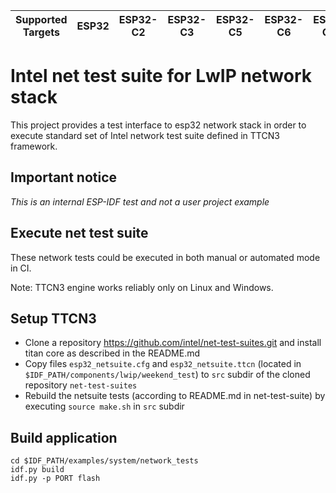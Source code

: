 | Supported Targets | ESP32 | ESP32-C2 | ESP32-C3 | ESP32-C5 | ESP32-C6 | ESP32-C61 | ESP32-H2 | ESP32-P4 | ESP32-S2 | ESP32-S3 |
| ----------------- | ----- | -------- | -------- | -------- | -------- | --------- | -------- | -------- | -------- | -------- |

# Intel net test suite for LwIP network stack

This project provides a test interface to esp32 network stack in order to execute standard set of
Intel network test suite defined in TTCN3 framework.

## Important notice
*This is an internal ESP-IDF test and not a user project example*

##  Execute  net test suite

These network tests could be executed in both manual or automated mode in CI.

Note: TTCN3 engine works reliably only on Linux and Windows.

## Setup TTCN3

* Clone a repository https://github.com/intel/net-test-suites.git and install titan core as described in the README.md
* Copy files `esp32_netsuite.cfg` and `esp32_netsuite.ttcn` (located in `$IDF_PATH/components/lwip/weekend_test`) to `src` subdir of the cloned repository `net-test-suites`
* Rebuild the netsuite tests (according to README.md in net-test-suite) by executing `source make.sh` in `src` subdir


## Build application

```
cd $IDF_PATH/examples/system/network_tests
idf.py build
idf.py -p PORT flash
```
